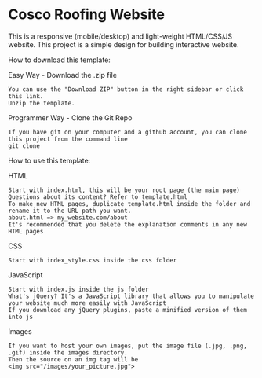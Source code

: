 # Cosco Roofing Website
This is a responsive (mobile/desktop) and light-weight HTML/CSS/JS website. This project is a simple design for building interactive website.

How to download this template:

Easy Way - Download the .zip file

    You can use the "Download ZIP" button in the right sidebar or click this link.
    Unzip the template.

Programmer Way - Clone the Git Repo

    If you have git on your computer and a github account, you can clone this project from the command line
    git clone

How to use this template:

  HTML

    Start with index.html, this will be your root page (the main page)
    Questions about its content? Refer to template.html
    To make new HTML pages, duplicate template.html inside the folder and rename it to the URL path you want.
    about.html => my_website.com/about
    It's recommended that you delete the explanation comments in any new HTML pages
     
  CSS
  
    Start with index_style.css inside the css folder
    
 JavaScript

    Start with index.js inside the js folder
    What's jQuery? It's a JavaScript library that allows you to manipulate your website much more easily with JavaScript
    If you download any jQuery plugins, paste a minified version of them into js
    
 Images

    If you want to host your own images, put the image file (.jpg, .png, .gif) inside the images directory.
    Then the source on an img tag will be
    <img src="/images/your_picture.jpg">
